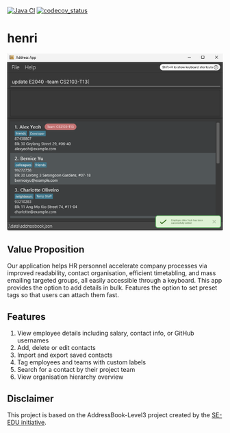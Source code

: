 [![Java CI](https://github.com/AY2526S1-CS2103-F12-1/tp/actions/workflows/gradle.yml/badge.svg)](https://github.com/AY2526S1-CS2103-F12-1/tp/actions/workflows/gradle.yml) [![codecov_status](https://codecov.io/github/AY2526S1-CS2103-F12-1/tp/graph/badge.svg?token=F1LQYX8J1K)](https://codecov.io/github/AY2526S1-CS2103-F12-1/tp)

# henri
![Ui](docs/images/Ui.png)

## Value Proposition
Our application helps HR personnel accelerate company processes via improved readability, contact organisation,
efficient timetabling, and mass emailing targeted groups, all easily accessible through a keyboard. This app provides
the option to add details in bulk. Features the option to set preset tags so that users can attach them fast.

## Features

1. View employee details including salary, contact info, or GitHub usernames
2. Add, delete or edit contacts
3. Import and export saved contacts
4. Tag employees and teams with custom labels
5. Search for a contact by their project team
6. View organisation hierarchy overview

## Disclaimer
This project is based on the AddressBook-Level3 project created by the [SE-EDU initiative](https://se-education.org).
